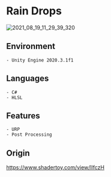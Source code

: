 # Rain Drops

![2021_08_19_11_29_39_320](https://user-images.githubusercontent.com/69115321/133631170-f8518b08-c883-4dc0-8734-70d03419d060.gif)

Environment
----
    - Unity Engine 2020.3.1f1

Languages
----
    - C#
    - HLSL

Features
----
    - URP
    - Post Processing
    
Origin
----
https://www.shadertoy.com/view/llfczH

